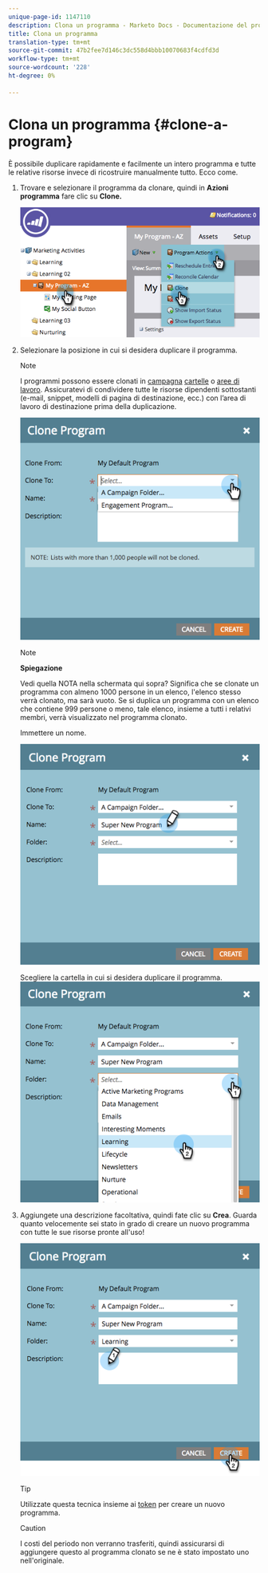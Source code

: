 ```yaml
---
unique-page-id: 1147110
description: Clona un programma - Marketo Docs - Documentazione del prodotto
title: Clona un programma
translation-type: tm+mt
source-git-commit: 47b2fee7d146c3dc558d4bbb10070683f4cdfd3d
workflow-type: tm+mt
source-wordcount: '228'
ht-degree: 0%

---
```



# Clona un programma {#clone-a-program}

È possibile duplicare rapidamente e facilmente un intero programma e tutte le relative risorse invece di ricostruire manualmente tutto. Ecco come.

1. Trovare e selezionare il programma da clonare, quindi in **Azioni programma** fare clic su **Clone.**

   ![](assets/image2014-9-5-14-3a31-3a49.png)

1. Selezionare la posizione in cui si desidera duplicare il programma.

   >[!NOTE]
   >
   >I programmi possono essere clonati in [campagna](../../../../product-docs/core-marketo-concepts/miscellaneous/create-new-campaign-folder.md) [cartelle](../../../../product-docs/core-marketo-concepts/miscellaneous/create-new-campaign-folder.md) o [aree di lavoro](../../../../product-docs/administration/workspaces-and-person-partitions/create-a-new-workspace.md). Assicuratevi di condividere tutte le risorse dipendenti sottostanti (e-mail, snippet, modelli di pagina di destinazione, ecc.) con l’area di lavoro di destinazione prima della duplicazione.

   ![](assets/cloneto.png)

   >[!NOTE]
   >
   >**Spiegazione**
   >
   >
   >Vedi quella NOTA nella schermata qui sopra? Significa che se clonate un programma con almeno 1000 persone in un elenco, l&#39;elenco stesso verrà clonato, ma sarà vuoto. Se si duplica un programma con un elenco che contiene 999 persone o meno, tale elenco, insieme a tutti i relativi membri, verrà visualizzato nel programma clonato.

   Immettere un nome.

   ![](assets/cloneprogramname.png)

   Scegliere la cartella in cui si desidera duplicare il programma.
   ![](assets/choosefolderclone.png)

1. Aggiungete una descrizione facoltativa, quindi fate clic su **Crea**. Guarda quanto velocemente sei stato in grado di creare un nuovo programma con tutte le sue risorse pronte all&#39;uso!

   ![](assets/createclone.png)

   >[!TIP]
   >
   >Utilizzate questa tecnica insieme ai [token](http://docs.marketo.com/display/docs/using+tokens) per creare un nuovo programma.

   >[!CAUTION]
   >
   >I costi del periodo non verranno trasferiti, quindi assicurarsi di aggiungere questo al programma clonato se ne è stato impostato uno nell&#39;originale.

